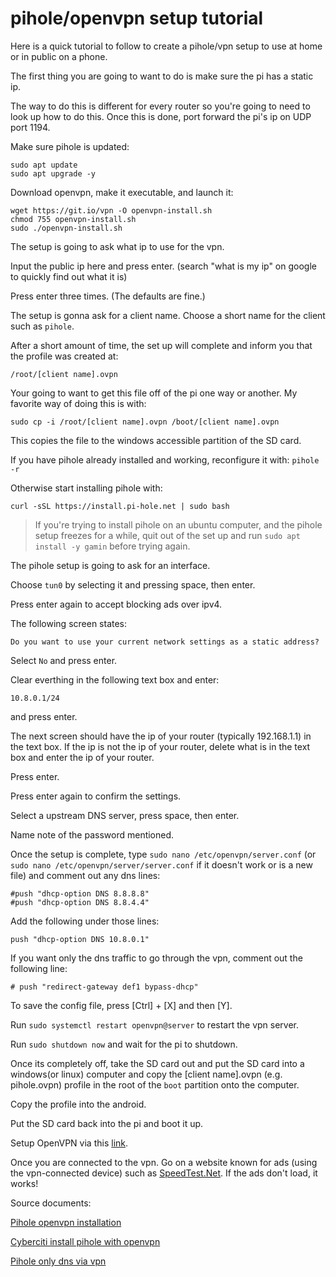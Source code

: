 # pihole/openvpn setup tutorial

Here is a quick tutorial to follow to create a pihole/vpn setup to use at home or in public on a phone.

The first thing you are going to want to do is make sure the pi has a static ip.

The way to do this is different for every router so you're going to need to look up how to do this.
Once this is done, port forward the pi's ip on UDP port 1194.

Make sure pihole is updated:
```
sudo apt update
sudo apt upgrade -y
```

Download openvpn, make it executable, and launch it:
```
wget https://git.io/vpn -O openvpn-install.sh
chmod 755 openvpn-install.sh
sudo ./openvpn-install.sh
```
The setup is going to ask what ip to use for the vpn.

Input the public ip here and press enter.
(search "what is my ip" on google to quickly find out what it is)

Press enter three times. (The defaults are fine.)

The setup is gonna ask for a client name. Choose a short name for the client such as `pihole`.

After a short amount of time, the set up will complete and inform you that the profile was created at:

`/root/[client name].ovpn`

Your going to want to get this file off of the pi one way or another.
My favorite way of doing this is with:

`sudo cp -i /root/[client name].ovpn /boot/[client name].ovpn`

This copies the file to the windows accessible partition of the SD card.

If you have pihole already installed and working, reconfigure it with:
`pihole -r`

Otherwise start installing pihole with:
```
curl -sSL https://install.pi-hole.net | sudo bash
```
> If you're trying to install pihole on an ubuntu computer, and the pihole setup freezes for a while, quit out of the set up and run `sudo apt install -y gamin` before trying again.

The pihole setup is going to ask for an interface.

Choose `tun0` by selecting it and pressing space, then enter.

Press enter again to accept blocking ads over ipv4.

The following screen states:

`Do you want to use your current network settings as a static address?`

Select `No` and press enter.

Clear everthing in the following text box and enter: 

`10.8.0.1/24`

and press enter.

The next screen should have the ip of your router (typically 192.168.1.1) in the text box.
If the ip is not the ip of your router, delete what is in the text box and enter the ip of your router.

Press enter.

Press enter again to confirm the settings.

Select a upstream DNS server, press space, then enter.

Name note of the password mentioned.

Once the setup is complete, type `sudo nano /etc/openvpn/server.conf` (or `sudo nano /etc/openvpn/server/server.conf` if it doesn't work or is a new file) and comment out any dns lines:

```
#push "dhcp-option DNS 8.8.8.8"
#push "dhcp-option DNS 8.8.4.4"
```
Add the following under those lines:

```
push "dhcp-option DNS 10.8.0.1"
```
If you want only the dns traffic to go through the vpn, comment out the following line:

`# push "redirect-gateway def1 bypass-dhcp"`

To save the config file, press [Ctrl] + [X] and then [Y].

Run `sudo systemctl restart openvpn@server` to restart the vpn server.

Run `sudo shutdown now` and wait for the pi to shutdown.

Once its completely off, take the SD card out and put the SD card into a windows(or linux) computer and copy the [client name].ovpn (e.g. pihole.ovpn) profile in the root of the `boot` partition onto the computer.

Copy the profile into the android.

Put the SD card back into the pi and boot it up.

Setup OpenVPN via this [link](https://proprivacy.com/vpn/guides/openvpn-for-android).

Once you are connected to the vpn. Go on a website known for ads (using the vpn-connected device) such as [SpeedTest.Net](https://www.speedtest.net/).
If the ads don't load, it works!

Source documents:

[Pihole openvpn installation](https://docs.pi-hole.net/guides/vpn/openvpn/installation/)

[Cyberciti install pihole with openvpn](https://www.cyberciti.biz/faq/ubuntu-linux-install-pi-hole-with-a-openvpn/)

[Pihole only dns via vpn](https://docs.pi-hole.net/guides/vpn/openvpn/only-dns-via-vpn/)
